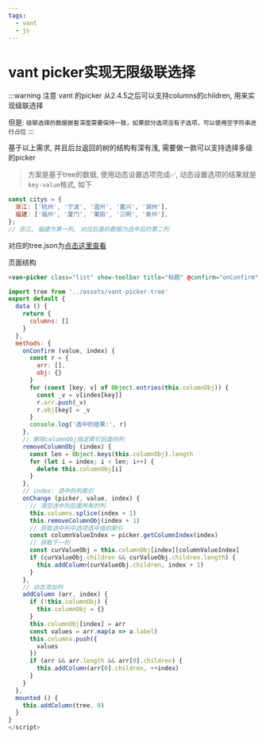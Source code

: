 ```yaml
---
tags:
  - vant
  - js
---
```

# vant picker实现无限级联选择

:::warning 注意
vant 的picker 从2.4.5之后可以支持columns的children, 用来实现级联选择

但是: `级联选择的数据嵌套深度需要保持一致，如果部分选项没有子选项，可以使用空字符串进行占位`
:::

基于以上需求, 并且后台返回的树的结构有深有浅, 需要做一款可以支持选择多级的picker

> 方案是基于tree的数据, 使用动态设置选项完成✅, 动态设置选项的结果就是`key-value`格式, 如下

```js
const citys = {
  浙江: ['杭州', '宁波', '温州', '嘉兴', '湖州'],
  福建: ['福州', '厦门', '莆田', '三明', '泉州'],
};
// 浙江, 福建为第一列, 对应后面的数据为选中后的第二列
```

<!-- more -->

对应的tree.json为[点击这里查看](http://image.liyajie.cn/blog/vant-picker-tree.json)

页面结构

```html
<van-picker class="list" show-toolbar title="标题" @confirm="onConfirm" value-key="label" @change="onChange" :columns="columns"/>
```

```js
import tree from '../assets/vant-picker-tree'
export default {
  data () {
    return {
      columns: []
    }
  },
  methods: {
    onConfirm (value, index) {
      const r = {
        arr: [],
        obj: {}
      }
      for (const [key, v] of Object.entries(this.columnObj)) {
        const _v = v[index[key]]
        r.arr.push(_v)
        r.obj[key] = _v
      }
      console.log('选中的结果:', r)
    },
    // 删除columnObj指定索引后面的列
    removeColumnObj (index) {
      const len = Object.keys(this.columnObj).length
      for (let i = index; i < len; i++) {
        delete this.columnObj[i]
      }
    },
    // index: 选中的列索引
    onChange (picker, value, index) {
      // 清空选中列后面所有的列
      this.columns.splice(index + 1)
      this.removeColumnObj(index + 1)
      // 获取选中列中选项选中值的索引
      const columnValueIndex = picker.getColumnIndex(index)
      // 获取下一列
      const curValueObj = this.columnObj[index][columnValueIndex]
      if (curValueObj.children && curValueObj.children.length) {
        this.addColumn(curValueObj.children, index + 1)
      }
    },
    // 动态添加列
    addColumn (arr, index) {
      if (!this.columnObj) {
        this.columnObj = {}
      }
      this.columnObj[index] = arr
      const values = arr.map(a => a.label)
      this.columns.push({
        values
      })
      if (arr && arr.length && arr[0].children) {
        this.addColumn(arr[0].children, ++index)
      }
    }
  },
  mounted () {
    this.addColumn(tree, 0)
  }
}
</script>
```
